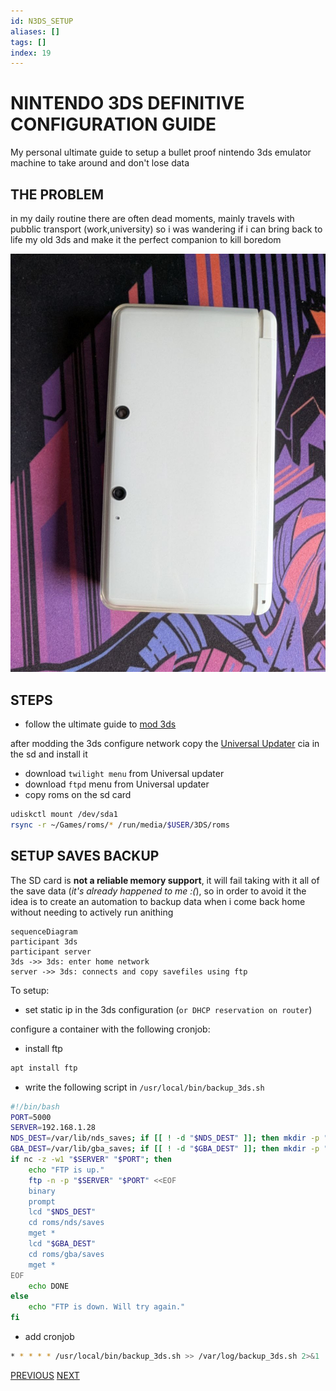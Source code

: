 ```yaml
---
id: N3DS_SETUP
aliases: []
tags: []
index: 19
---
```


# NINTENDO 3DS DEFINITIVE CONFIGURATION GUIDE

My personal ultimate guide to setup a bullet proof nintendo 3ds emulator machine to take around and don't lose data

## THE PROBLEM

in my daily routine there are often dead moments, mainly travels with pubblic transport (work,university) so i was wandering if i can bring back to life my old 3ds and make it the perfect companion to kill boredom

![3ds.png](assets/imgs/3ds.png)

## STEPS

- follow the ultimate guide to [mod 3ds](https://3ds.hacks.guide/)

after modding the 3ds configure network copy the [Universal Updater](https://universal-team.net/projects/universal-updater) cia in the sd and install it

- download `twilight menu` from Universal updater
- download `ftpd` menu from Universal updater
- copy roms on the sd card

```bash
udiskctl mount /dev/sda1
rsync -r ~/Games/roms/* /run/media/$USER/3DS/roms
```

## SETUP SAVES BACKUP

The SD card is **not a reliable memory support**, it will fail taking with it all of the save data (*it's already happened to me :(*), so in order to avoid it the idea is to create an automation to backup data when i come back home without needing to actively run anithing

```mermaid
sequenceDiagram
participant 3ds
participant server
3ds ->> 3ds: enter home network
server ->> 3ds: connects and copy savefiles using ftp
```

To setup:

- set static ip in the 3ds configuration (`or DHCP reservation on router`)

configure a container with the following cronjob:

- install ftp

```bash
apt install ftp
```

- write the following script in `/usr/local/bin/backup_3ds.sh`

```bash
#!/bin/bash
PORT=5000
SERVER=192.168.1.28
NDS_DEST=/var/lib/nds_saves; if [[ ! -d "$NDS_DEST" ]]; then mkdir -p "$NDS_DEST"; fi
GBA_DEST=/var/lib/gba_saves; if [[ ! -d "$GBA_DEST" ]]; then mkdir -p "$GBA_DEST"; fi
if nc -z -w1 "$SERVER" "$PORT"; then
    echo "FTP is up."
    ftp -n -p "$SERVER" "$PORT" <<EOF
    binary
    prompt
    lcd "$NDS_DEST"
    cd roms/nds/saves
    mget *
    lcd "$GBA_DEST"
    cd roms/gba/saves
    mget *
EOF
    echo DONE
else
    echo "FTP is down. Will try again."
fi
```

- add cronjob

```bash
* * * * * /usr/local/bin/backup_3ds.sh >> /var/log/backup_3ds.sh 2>&1
```

[PREVIOUS](pages/setups/ARCH_SETUP.md) [NEXT](pages/setups/ANDROID_SETUP.md)
